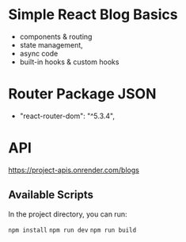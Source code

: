 # Simple React Blog Basics 

- components & routing
- state management, 
- async code
- built-in hooks & custom hooks

# Router Package JSON

- "react-router-dom": "^5.3.4",

# API

https://project-apis.onrender.com/blogs

## Available Scripts

In the project directory, you can run:

`npm install`
`npm run dev`
`npm run build`
